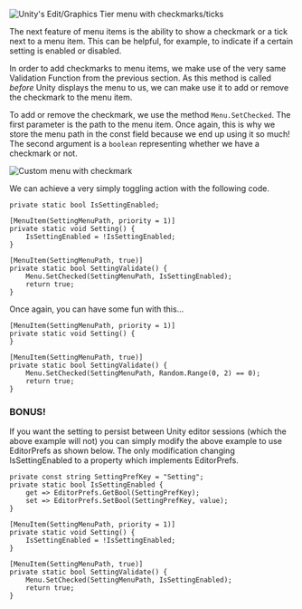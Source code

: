 ![Unity's Edit/Graphics Tier menu with checkmarks/ticks](unity-checkmarks.png)

The next feature of menu items is the ability to show a checkmark or a tick next to a menu item. This can be helpful, for example, to indicate if a certain setting is enabled or disabled.

In order to add checkmarks to menu items, we make use of the very same Validation Function from the previous section. As this method is called *before* Unity displays the menu to us, we can make use it to add or remove the checkmark to the menu item.

To add or remove the checkmark, we use the method `Menu.SetChecked`. The first parameter is the path to the menu item. Once again, this is why we store the menu path in the const field because we end up using it so much! The second argument is a `boolean` representing whether we have a checkmark or not.

![Custom menu with checkmark](checkmark.png)

We can achieve a very simply toggling action with the following code.

```
private static bool IsSettingEnabled;
		
[MenuItem(SettingMenuPath, priority = 1)]
private static void Setting() {
    IsSettingEnabled = !IsSettingEnabled;
}

[MenuItem(SettingMenuPath, true)]
private static bool SettingValidate() {
    Menu.SetChecked(SettingMenuPath, IsSettingEnabled);
    return true;
}
```

Once again, you can have some fun with this...
```
[MenuItem(SettingMenuPath, priority = 1)]
private static void Setting() {
}

[MenuItem(SettingMenuPath, true)]
private static bool SettingValidate() {
    Menu.SetChecked(SettingMenuPath, Random.Range(0, 2) == 0);
    return true;
}
```

### BONUS!
If you want the setting to persist between Unity editor sessions (which the above example will not) you can simply modify the above example to use EditorPrefs as shown below. The only modification changing IsSettingEnabled to a property which implements EditorPrefs.

```
private const string SettingPrefKey = "Setting";
private static bool IsSettingEnabled {
    get => EditorPrefs.GetBool(SettingPrefKey);
    set => EditorPrefs.SetBool(SettingPrefKey, value);
}

[MenuItem(SettingMenuPath, priority = 1)]
private static void Setting() {
    IsSettingEnabled = !IsSettingEnabled;
}

[MenuItem(SettingMenuPath, true)]
private static bool SettingValidate() {
    Menu.SetChecked(SettingMenuPath, IsSettingEnabled);
    return true;
}
```